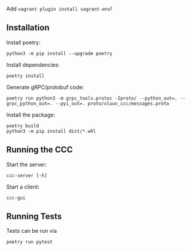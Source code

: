 Add `vagrant plugin install vagrant-env`!

## Installation

Install poetry:
```
python3 -m pip install --upgrade poetry
```

Install dependencies:
```
poetry install
```

Generate gRPC/protobuf code:
```
poetry run python3 -m grpc_tools.protoc -Iproto/ --python_out=. --grpc_python_out=. --pyi_out=. proto/xluuv_ccc/messages.proto
```

Install the package:
```
poetry build
python3 -m pip install dist/*.whl
```

## Running the CCC

Start the server:
```
ccc-server [-h]
```

Start a client:
```
ccc-gui
```

## Running Tests

Tests can be run via
```
poetry run pytest
```
